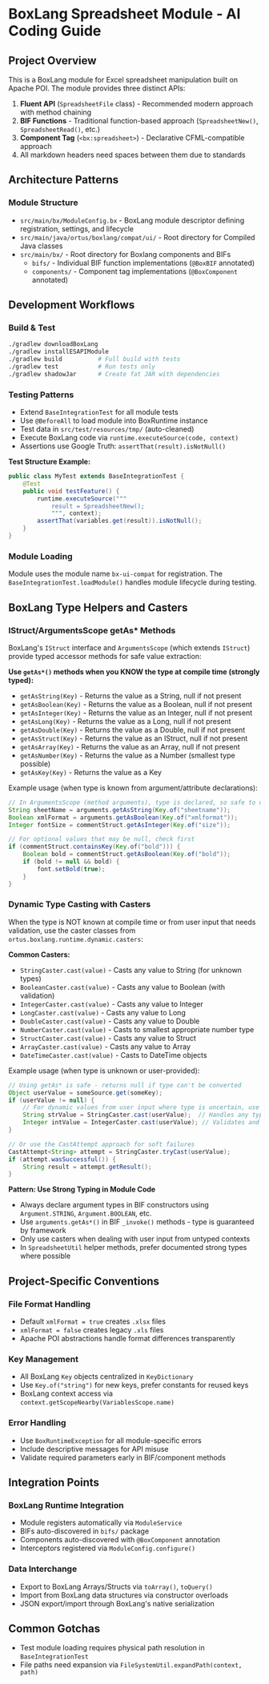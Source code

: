 # BoxLang Spreadsheet Module - AI Coding Guide

## Project Overview

This is a BoxLang module for Excel spreadsheet manipulation built on Apache POI. The module provides three distinct APIs:

1. **Fluent API** (`SpreadsheetFile` class) - Recommended modern approach with method chaining
2. **BIF Functions** - Traditional function-based approach (`SpreadsheetNew()`, `SpreadsheetRead()`, etc.)
3. **Component Tag** (`<bx:spreadsheet>`) - Declarative CFML-compatible approach
4. All markdown headers need spaces between them due to standards

## Architecture Patterns

### Module Structure

-   `src/main/bx/ModuleConfig.bx` - BoxLang module descriptor defining registration, settings, and lifecycle
-   `src/main/java/ortus/boxlang/compat/ui/` - Root directory for Compiled Java classes
-   `src/main/bx/` - Root directory for Boxlang components and BIFs
    -   `bifs/` - Individual BIF function implementations (`@BoxBIF` annotated)
    -   `components/` - Component tag implementations (`@BoxComponent` annotated)

## Development Workflows

### Build & Test

```bash
./gradlew downloadBoxLang
./gradlew installESAPIModule
./gradlew build          # Full build with tests
./gradlew test           # Run tests only
./gradlew shadowJar      # Create fat JAR with dependencies
```

### Testing Patterns

-   Extend `BaseIntegrationTest` for all module tests
-   Use `@BeforeAll` to load module into BoxRuntime instance
-   Test data in `src/test/resources/tmp/` (auto-cleaned)
-   Execute BoxLang code via `runtime.executeSource(code, context)`
-   Assertions use Google Truth: `assertThat(result).isNotNull()`

**Test Structure Example:**

```java
public class MyTest extends BaseIntegrationTest {
    @Test
    public void testFeature() {
        runtime.executeSource("""
            result = SpreadsheetNew();
            """, context);
        assertThat(variables.get(result)).isNotNull();
    }
}
```

### Module Loading

Module uses the module name `bx-ui-compat` for registration. The `BaseIntegrationTest.loadModule()` handles module lifecycle during testing.

## BoxLang Type Helpers and Casters

### IStruct/ArgumentsScope getAs\* Methods

BoxLang's `IStruct` interface and `ArgumentsScope` (which extends `IStruct`) provide typed accessor methods for safe value extraction:

**Use `getAs*()` methods when you KNOW the type at compile time (strongly typed):**

-   `getAsString(Key)` - Returns the value as a String, null if not present
-   `getAsBoolean(Key)` - Returns the value as a Boolean, null if not present
-   `getAsInteger(Key)` - Returns the value as an Integer, null if not present
-   `getAsLong(Key)` - Returns the value as a Long, null if not present
-   `getAsDouble(Key)` - Returns the value as a Double, null if not present
-   `getAsStruct(Key)` - Returns the value as an IStruct, null if not present
-   `getAsArray(Key)` - Returns the value as an Array, null if not present
-   `getAsNumber(Key)` - Returns the value as a Number (smallest type possible)
-   `getAsKey(Key)` - Returns the value as a Key

Example usage (when type is known from argument/attribute declarations):

```java
// In ArgumentsScope (method arguments), type is declared, so safe to use getAs*
String sheetName = arguments.getAsString(Key.of("sheetname"));
Boolean xmlFormat = arguments.getAsBoolean(Key.of("xmlformat"));
Integer fontSize = commentStruct.getAsInteger(Key.of("size"));

// For optional values that may be null, check first
if (commentStruct.containsKey(Key.of("bold"))) {
    Boolean bold = commentStruct.getAsBoolean(Key.of("bold"));
    if (bold != null && bold) {
        font.setBold(true);
    }
}
```

### Dynamic Type Casting with Casters

When the type is NOT known at compile time or from user input that needs validation, use the caster classes from `ortus.boxlang.runtime.dynamic.casters`:

**Common Casters:**

-   `StringCaster.cast(value)` - Casts any value to String (for unknown types)
-   `BooleanCaster.cast(value)` - Casts any value to Boolean (with validation)
-   `IntegerCaster.cast(value)` - Casts any value to Integer
-   `LongCaster.cast(value)` - Casts any value to Long
-   `DoubleCaster.cast(value)` - Casts any value to Double
-   `NumberCaster.cast(value)` - Casts to smallest appropriate number type
-   `StructCaster.cast(value)` - Casts any value to Struct
-   `ArrayCaster.cast(value)` - Casts any value to Array
-   `DateTimeCaster.cast(value)` - Casts to DateTime objects

Example usage (when type is unknown or user-provided):

```java
// Using getAs* is safe - returns null if type can't be converted
Object userValue = someSource.get(someKey);
if (userValue != null) {
    // For dynamic values from user input where type is uncertain, use casters
    String strValue = StringCaster.cast(userValue);  // Handles any type
    Integer intValue = IntegerCaster.cast(userValue); // Validates and converts
}

// Or use the CastAttempt approach for soft failures
CastAttempt<String> attempt = StringCaster.tryCast(userValue);
if (attempt.wasSuccessful()) {
    String result = attempt.getResult();
}
```

**Pattern: Use Strong Typing in Module Code**

-   Always declare argument types in BIF constructors using `Argument.STRING`, `Argument.BOOLEAN`, etc.
-   Use `arguments.getAs*()` in BIF `_invoke()` methods - type is guaranteed by framework
-   Only use casters when dealing with user input from untyped contexts
-   In `SpreadsheetUtil` helper methods, prefer documented strong types where possible

## Project-Specific Conventions

### File Format Handling

-   Default `xmlFormat = true` creates `.xlsx` files
-   `xmlFormat = false` creates legacy `.xls` files
-   Apache POI abstractions handle format differences transparently

### Key Management

-   All BoxLang `Key` objects centralized in `KeyDictionary`
-   Use `Key.of("string")` for new keys, prefer constants for reused keys
-   BoxLang context access via `context.getScopeNearby(VariablesScope.name)`

### Error Handling

-   Use `BoxRuntimeException` for all module-specific errors
-   Include descriptive messages for API misuse
-   Validate required parameters early in BIF/component methods

## Integration Points

### BoxLang Runtime Integration

-   Module registers automatically via `ModuleService`
-   BIFs auto-discovered in `bifs/` package
-   Components auto-discovered with `@BoxComponent` annotation
-   Interceptors registered via `ModuleConfig.configure()`

### Data Interchange

-   Export to BoxLang Arrays/Structs via `toArray()`, `toQuery()`
-   Import from BoxLang data structures via constructor overloads
-   JSON export/import through BoxLang's native serialization

## Common Gotchas

-   Test module loading requires physical path resolution in `BaseIntegrationTest`
-   File paths need expansion via `FileSystemUtil.expandPath(context, path)`
